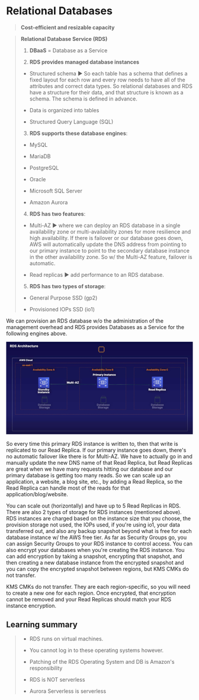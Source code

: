 # Relational Databases

> **Cost-efficient and resizable capacity**

> **Relational Database Service (RDS)**
>
> 1. **DBaaS** = Database as a Service
>
> 2. **RDS provides managed database instances**
>
>   * Structured schema ▶︎ So each table has a schema that defines a fixed layout for each row and every row needs to have all of the attributes and correct data types. So relational databases and RDS have a structure for their data, and that structure is known as a schema. The schema is defined in advance.
>
>   * Data is organized into tables
>
>   * Structured Query Language (SQL)
>
> 3. **RDS supports these database engines**:
>
>   * MySQL
>
>   * MariaDB
>
>   * PostgreSQL
>
>   * Oracle
>
>   * Microsoft SQL Server
>
>   * Amazon Aurora
>
> 4. **RDS has two features**:
>
>   * Multi-AZ ▶︎ where we can deploy an RDS database in a single availability zone or multi-availability zones for more resilience and high availability. If there is failover or our database goes down, AWS will automatically update the DNS address from pointing to our primary instance to point to the secondary database instance in the other availability zone. So w/ the Multi-AZ feature, failover is automatic.
>
>   * Read replicas ▶︎ add performance to an RDS database.
>
> 5. **RDS has two types of storage**:
>
>   * General Purpose SSD (gp2)
>
>   * Provisioned IOPs SSD (io1)

We can provision an RDS database w/o the administration of the management overhead and RDS provides Databases as a Service for the following engines above.

![Fig. 1 RDS Read Replica Architecture](../../../../img/SAA-CO2/databases/relational-database-service/diagram.png)

So every time this primary RDS instance is written to, then that write is replicated to our Read Replica. If our primary instance goes down, there's no automatic failover like there is for Multi-AZ. We have to actually go in and manually update the new DNS name of that Read Replica, but Read Replicas are great when we have many requests hitting our database and our primary database is getting too many reads. So we can scale up an application, a website, a blog site, etc., by adding a Read Replica, so the Read Replica can handle most of the reads for that application/blog/website.

You can scale out (horizontally) and have up to 5 Read Replicas in RDS. There are also 2 types of storage for RDS instances (mentioned above). RDS instances are charged based on the instance size that you choose, the provision storage not used, the IOPs used, if you're using io1, your data transferred out, and also any backup snapshot beyond what is free for each database instance w/ the AWS free tier. As far as Security Groups go, you can assign Security Groups to your RDS instance to control access. You can also encrypt your databases when you're creating the RDS instance. You can add encryption by taking a snapshot, encrypting that snapshot, and then creating a new database instance from the encrypted snapshot and you can copy the encrypted snapshot between regions, but KMS CMKs do not transfer.

KMS CMKs do not transfer. They are each region-specific, so you will need to create a new one for each region. Once encrypted, that encryption cannot be removed and your Read Replicas should match your RDS instance encryption.

## Learning summary

> * RDS runs on virtual machines.
>
> * You cannot log in to these operating systems however.
>
> * Patching of the RDS Operating System and DB is Amazon's responsibility
>
> * RDS is NOT serverless
>
> * Aurora Serverless is serverless
